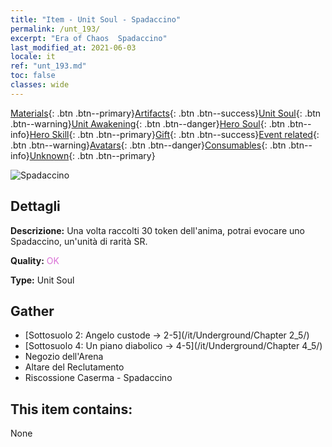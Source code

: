 ```yaml
---
title: "Item - Unit Soul - Spadaccino"
permalink: /unt_193/
excerpt: "Era of Chaos  Spadaccino"
last_modified_at: 2021-06-03
locale: it
ref: "unt_193.md"
toc: false
classes: wide
---
```

 [Materials](/ItemsIT/){: .btn .btn--primary}[Artifacts](/ItemsIT/Artifacts/){: .btn .btn--success}[Unit Soul](/ItemsIT/UnitSoul/){: .btn .btn--warning}[Unit Awakening](/ItemsIT/UnitAwakening/){: .btn .btn--danger}[Hero Soul](/ItemsIT/HeroSoul/){: .btn .btn--info}[Hero Skill](/ItemsIT/HeroSkill/){: .btn .btn--primary}[Gift](/ItemsIT/Gift/){: .btn .btn--success}[Event related](/ItemsIT/Events/){: .btn .btn--warning}[Avatars](/ItemsIT/Avatars/){: .btn .btn--danger}[Consumables](/ItemsIT/Consumables/){: .btn .btn--info}[Unknown](/ItemsIT/Unknown/){: .btn .btn--primary}

 ![Spadaccino](/images/u/ti_shizijun.jpg)

## Dettagli
 **Descrizione:** Una volta raccolti 30 token dell'anima, potrai evocare uno Spadaccino, un'unità di rarità SR.

 **Quality:** <span style="color: #DA70D6">OK</span>

 **Type:** Unit Soul

## Gather

*    [Sottosuolo 2: Angelo custode -> 2-5](/it/Underground/Chapter 2_5/) 
*    [Sottosuolo 4: Un piano diabolico -> 4-5](/it/Underground/Chapter 4_5/) 
*    Negozio dell'Arena 
*    Altare del Reclutamento 
*    Riscossione Caserma - Spadaccino 

## This item contains:

  None

